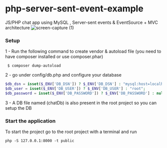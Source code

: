 # php-server-sent-event-example 

JS/PHP chat app using MySQL , Server-sent events & EventSource  + MVC architecture
![screen-capture (1)](https://user-images.githubusercontent.com/17208637/91446718-b68e1480-e86f-11ea-8c62-aa22f91dc83c.gif)


### Setup
1 - Run the following command to create vendor & autoload file (you need to have composer installed or use composer.phar)
```
 $ composer dump-autoload
```
2 - go under config/db.php and configure your database 
```php
$db_dsn = isset($_ENV['DB_DSN']) ? $_ENV['DB_DSN'] : "mysql:host=localhost;dbname=chatdb;";
$db_user = isset($_ENV['DB_USER']) ? $_ENV['DB_USER'] : "root";
$db_password = isset($_ENV['DB_PASSWORD']) ? $_ENV['DB_PASSWORD'] : null;
```

3 - A DB file named (chatDb) is also present in the root project so you can setup the DB

### Start the application

To start the project go to the root project with a terminal and run

```
php -S 127.0.0.1:8000 -t public
```
